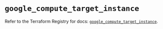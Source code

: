 # `google_compute_target_instance`

Refer to the Terraform Registry for docs: [`google_compute_target_instance`](https://registry.terraform.io/providers/hashicorp/google/6.33.0/docs/resources/compute_target_instance).
